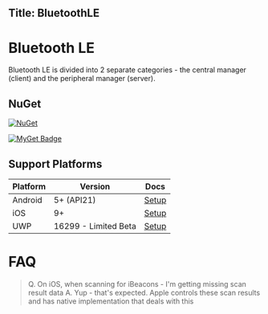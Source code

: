 Title: BluetoothLE
---

# Bluetooth LE

Bluetooth LE is divided into 2 separate categories - the central manager (client) and the peripheral manager (server). 

## NuGet
[![NuGet](https://buildstats.info/nuget/Shiny.BluetoothLE)](https://nuget.org/packages/Shiny.BluetoothLE)

[![MyGet Badge](https://buildstats.info/myget/acrfeed/Shiny.BluetoothLE/Shiny.BluetoothLE?includePreReleases=true)](https://www.myget.org/feed/acrfeed/package/nuget/Shiny.BluetoothLE)


## Support Platforms

|Platform|Version|Docs|
|--------|-------|----|
|Android|5+ (API21)|[Setup](platforms/android)|
|iOS|9+|[Setup](platforms/ios)|
|UWP|16299 - Limited Beta|[Setup](platforms/uwp)|



# FAQ

> Q. On iOS, when scanning for iBeacons - I'm getting missing scan result data
> A. Yup - that's expected.  Apple controls these scan results and has native implementation that deals with this